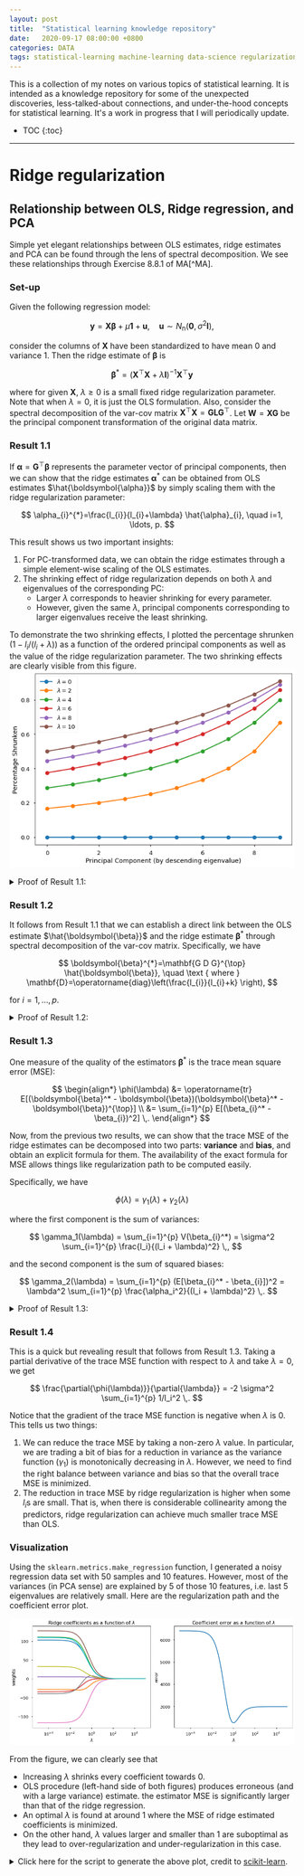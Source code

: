 ```yaml
---
layout: post
title:  "Statistical learning knowledge repository"
date:   2020-09-17 08:00:00 +0800
categories: DATA
tags: statistical-learning machine-learning data-science regularization supervised-learning
---
```


This is a collection of my notes on various topics of statistical learning. It is intended as a knowledge repository for some of the unexpected discoveries, less-talked-about connections, and under-the-hood concepts for statistical learning. It's a work in progress that I will periodically update. 

* TOC
{:toc}
-------------------------------------------------------------------------------

# Ridge regularization
## Relationship between OLS, Ridge regression, and PCA
Simple yet elegant relationships between OLS estimates, ridge estimates and PCA can be found through the lens of spectral decomposition. We see these relationships through Exercise 8.8.1 of MA[^MA].

### Set-up

Given the following regression model:

$$
\mathbf{y}=\mathbf{X} \boldsymbol{\beta}+\mu \mathbf{1}+\mathbf{u}, \quad \mathbf{u} \sim N_{\mathrm{n}}\left(\mathbf{0}, \sigma^{2} \mathbf{I}\right),
$$

consider the columns of $\mathbf{X}$ have been standardized to have mean 0 and variance 1. Then the ridge estimate of $\boldsymbol{\beta}$ is 

$$
\boldsymbol{\beta}^* = (\mathbf{X}^{\top} \mathbf{X} + \lambda \mathbf{I})^{-1} \mathbf{X}^{\top} \mathbf{y}
$$

where for given $\mathbf{X}$, $\lambda \ge 0$ is a small fixed ridge regularization parameter. Note that when $\lambda = 0$, it is just the OLS formulation. Also, consider the spectral decomposition of the var-cov matrix $\mathbf{X}^{\top} \mathbf{X} = \mathbf{G} \mathbf{L} \mathbf{G}^{\top}$. Let $\mathbf{W} = \mathbf{X}\mathbf{G}$ be the principal component transformation of the original data matrix. 

### Result 1.1

If $\boldsymbol{\alpha} = \mathbf{G}^{\top}\boldsymbol{\beta}$ represents the parameter vector of principal components, then we can show that the ridge estimates $\boldsymbol{\alpha}^*$ can be obtained from OLS estimates $\hat{\boldsymbol{\alpha}}$ by simply scaling them with the ridge regularization parameter:

$$
\alpha_{i}^{*}=\frac{l_{i}}{l_{i}+\lambda} \hat{\alpha}_{i}, \quad i=1, \ldots, p.
$$

This result shows us two important insights:
1. For PC-transformed data, we can obtain the ridge estimates through a simple element-wise scaling of the OLS estimates.
2. The shrinking effect of ridge regularization depends on both $\lambda$ and eigenvalues of the corresponding PC:
    - Larger $\lambda$ corresponds to heavier shrinking for every parameter. 
    - However, given the same $\lambda$, principal components corresponding to larger eigenvalues receive the least shrinking.

To demonstrate the two shrinking effects, I plotted the percentage shrunken ($1- l_{i}/(l_{i}+\lambda)$) as a function of the ordered principal components as well as the value of the ridge regularization parameter. The two shrinking effects are clearly visible from this figure.
![lambda_effect](/assets/learning-repo/pca_ridge_lambda_effect.png)

<details>
    <summary>Proof of Result 1.1:</summary>
Since $\boldsymbol{\alpha} = \mathbf{G}^{\top}\boldsymbol{\beta}$ and $\mathbf{W} = \mathbf{X}\mathbf{G}$, then 

$$
\begin{align*}
\boldsymbol{\alpha}^* &= (\mathbf{W}^{\top}\mathbf{W} + \lambda \mathbf{I})^{-1} \mathbf{W}^{\top}\mathbf{y} \\
&= (\Lambda + \lambda \mathbf{I})^{-1} \mathbf{W}^{\top}\mathbf{y} \\
&= \operatorname{diag}((l_{i} + \lambda)^{-1}) \mathbf{W}^{\top}\mathbf{y}, \quad i=1, \ldots, p.
\end{align*}
$$

Hence 

$$
\alpha^*_{i} = (l_i + \lambda)^{-1}\mathbf{w}^{\top}_{(i)}\mathbf{y} \,,
$$ 

for $i=1, \ldots, p$, where $\mathbf{w}_{(i)}$ is the $i$th column of $\mathbf{W}$. Since 

$$
\begin{align*}
\hat{\boldsymbol{\alpha}} &= (\mathbf{W}^{\top}\mathbf{W})^{-1} \mathbf{W}^{\top}\mathbf{y} \\
&= \operatorname{diag}(l_{i}^{-1}) \mathbf{W}^{\top}\mathbf{y}, \quad i=1, \ldots, p.
\end{align*}
$$

We have 

$$
\hat{\alpha}_{i} = l_i^{-1}\mathbf{w}^{\top}_{(i)}\mathbf{y} \,,
$$

for $i=1, \ldots, p$. Therefore, by comparing the two estimate expressions, we have the result

$$
\alpha_{i}^{*}=\frac{l_{i}}{l_{i}+\lambda} \hat{\alpha}_{i}, \quad i=1, \ldots, p. \blacksquare
$$

</details>

### Result 1.2

It follows from Result 1.1 that we can establish a direct link between the OLS estimate $\hat{\boldsymbol{\beta}}$ and the ridge estimate $\boldsymbol{\beta}^*$ through spectral decomposition of the var-cov matrix. Specifically, we have

$$
\boldsymbol{\beta}^{*}=\mathbf{G D G}^{\top} \hat{\boldsymbol{\beta}}, \quad \text { where } \mathbf{D}=\operatorname{diag}\left(\frac{l_{i}}{l_{i}+k} \right),
$$

for $i=1, \ldots, p$.

<details>
    <summary>Proof of Result 1.2:</summary>
Since $\alpha_{i}^{*}=\frac{l_{i}}{l_{i}+\lambda} \hat{\alpha}_{i}$, for $i=1, \ldots, p$, and $\hat{\boldsymbol{\alpha}} = \mathbf{G}^{\top}\hat{\boldsymbol{\beta}}$, then

$$
\boldsymbol{\alpha}^{*} =  \operatorname{diag}(l_{i}/(l_{i}+k)) \mathbf{G}^{\top}\hat{\boldsymbol{\beta}} \,,
$$

by writing in matrix form. Also, since 

$$
\boldsymbol{\alpha}^* = \mathbf{G}^{\top}\boldsymbol{\beta}^*
$$

where $\boldsymbol{\beta}^*$ is the ridge estimate of $\boldsymbol{\beta}$, then we have

$$
\begin{align*}
\mathbf{G}^{\top}\boldsymbol{\beta}^* &= \operatorname{diag}(l_{i}/(l_{i}+k)) \mathbf{G}^{\top}\hat{\boldsymbol{\beta}} \\
\boldsymbol{\beta}^* &= \mathbf{G} \operatorname{diag}(l_{i}/(l_{i}+k)) \mathbf{G}^{\top}\hat{\boldsymbol{\beta}} \\
&= \mathbf{G D G}^{\top} \hat{\boldsymbol{\beta}}
\end{align*}
$$

where $\mathbf{D}=\operatorname{diag}\left(\frac{l_{i}}{l_{i}+k} \right)$, for $i=1, \ldots, p$. $\blacksquare$
</details>

### Result 1.3

One measure of the quality of the estimators $\boldsymbol{\beta}^*$ is the trace mean square error (MSE):

$$
\begin{align*}
\phi(\lambda) &= \operatorname{tr} E[(\boldsymbol{\beta}^* - \boldsymbol{\beta})(\boldsymbol{\beta}^* - \boldsymbol{\beta})^{\top}] \\
&= \sum_{i=1}^{p} E[(\beta_{i}^* - \beta_{i})^2] \,.
\end{align*}
$$

Now, from the previous two results, we can show that the trace MSE of the ridge estimates can be decomposed into two parts: **variance** and **bias**, and obtain an explicit formula for them. The availability of the exact formula for MSE allows things like regularization path to be computed easily.

Specifically, we have 

$$
\phi(\lambda) = \gamma_1(\lambda) + \gamma_2(\lambda)
$$

where the first component is the sum of variances:

$$
\gamma_1(\lambda) = \sum_{i=1}^{p} V(\beta_{i}^*) = \sigma^2 \sum_{i=1}^{p} \frac{l_i}{(l_i + \lambda)^2} \,,
$$

and the second component is the sum of squared biases:

$$
\gamma_2(\lambda) = \sum_{i=1}^{p} (E[\beta_{i}^* - \beta_{i}])^2 = \lambda^2 \sum_{i=1}^{p} \frac{\alpha_i^2}{(l_i + \lambda)^2} \,.
$$

<details>
    <summary>Proof of Result 1.3:</summary>
First let's look at the sum of variances. We start by writing out the expression for the variance of the ridge estimates:

$$
\begin{align*}
V(\boldsymbol{\beta}^*) &= \mathbf{GDG}^{\top} V(\hat{\boldsymbol{\beta}}) \mathbf{GDG}^{\top} \\
&= \mathbf{GDG}^{\top} \sigma^2 \mathbf{X^{\top}X}^{-1} \mathbf{GDG}^{\top} \\
&= \sigma^2 \mathbf{GDG}^{\top} (\mathbf{GLG})^{-1} \mathbf{GDG}^{\top} \\
&= \sigma^2 \mathbf{GD} L^{-1} \mathbf{DG}^{\top} \\
&= \sigma^2 \mathbf{G} \operatorname{diag}(l_i/(l_i + \lambda)^2) \mathbf{G}^{\top} \,, \quad i=1, \ldots, p.
\end{align*}
$$ 

Hence, by extracting out the variances from the diagonal, we obtain the first expression:

$$
\begin{align*}
\gamma_1(\lambda) &= \sum_{i=1}^{p} V(\beta_{i}^*) \\
&= \operatorname{tr} V(\boldsymbol{\beta}^*) \\
&= \sigma^2 \operatorname{tr}(\operatorname{diag}(l_i/(l_i + \lambda)^2) \mathbf{G}^{\top} \mathbf{G}) \\
&= \sigma^2 \sum_{i=1}^{p} \frac{l_i}{(l_i + \lambda)^2} \,.
\end{align*}
$$

Now let's look at the bias term. We write it in matrix form to see that:

$$
\begin{align*}
\gamma_2(\lambda) &= \sum_{i=1}^{p} (E[\beta_{i}^* - \beta_{i}])^2 \\
&= (E[\boldsymbol{\beta}^*] - \boldsymbol{\beta})^{\top}(E[\boldsymbol{\beta}^*] - \boldsymbol{\beta}) \\
&= (\mathbf{GDG}^{\top}\boldsymbol{\beta} - \boldsymbol{\beta})^{\top}(\mathbf{GDG}^{\top}\boldsymbol{\beta} - \boldsymbol{\beta}) \\
&= \mathbf{B}^{\top}\mathbf{GD}^2\mathbf{G}^{\top}\boldsymbol{\beta} - 2\boldsymbol{\beta}^{\top}\mathbf{GDG^{\top}}\boldsymbol{\beta} + \boldsymbol{\beta}^{\top}\boldsymbol{\beta} \\
&= \boldsymbol{\alpha}^{\top}\mathbf{D}^2\boldsymbol{\alpha} - 2\boldsymbol{\alpha}^{\top}\mathbf{D}\boldsymbol{\alpha} + \boldsymbol{\alpha}^{\top}\mathbf{G^{\top}G}\boldsymbol{\alpha} \\
&= \boldsymbol{\alpha}^{\top} (\mathbf{D}^2 - 2\mathbf{D} + 1) \boldsymbol{\alpha} \\
&= \boldsymbol{\alpha}^{\top} \operatorname{diag}(\lambda^2/(l_i + \lambda)^2) \boldsymbol{\alpha} \\
&= \lambda^2 \sum_{i=1}^{p}(\alpha_{i}^2/(l_i + \lambda)^2) \,.
\end{align*}
$$

Combining the two gamma terms completes the proof. $\blacksquare$
</details>

### Result 1.4

This is a quick but revealing result that follows from Result 1.3. Taking a partial derivative of the trace MSE function with respect to $\lambda$ and take $\lambda = 0$, we get

$$
\frac{\partial{\phi(\lambda)}}{\partial{\lambda}} = -2 \sigma^2 \sum_{i=1}^{p} 1/l_i^2 \,.
$$

Notice that the gradient of the trace MSE function is negative when $\lambda$ is 0. This tells us two things:
1. We can reduce the trace MSE by taking a non-zero $\lambda$ value. In particular, we are trading a bit of bias for a reduction in variance as the variance function ($\gamma_1$) is monotonically decreasing in $\lambda$. However, we need to find the right balance between variance and bias so that the overall trace MSE is minimized. 
2. The reduction in trace MSE by ridge regularization is higher when some $l_i$s are small. That is, when there is considerable collinearity among the predictors, ridge regularization can achieve much smaller trace MSE than OLS. 

### Visualization 

Using the `sklearn.metrics.make_regression` function, I generated a noisy regression data set with 50 samples and 10 features. However, most of the variances (in PCA sense) are explained by 5 of those 10 features, i.e. last 5 eigenvalues are relatively small. Here are the regularization path and the coefficient error plot.

![ridge_error](/assets/learning-repo/ridge_lambda_mse.png)

From the figure, we can clearly see that
- Increasing $\lambda$ shrinks every coefficient towards 0. 
- OLS procedure (left-hand side of both figures) produces erroneous (and with a large variance) estimate. the estimator MSE is significantly larger than that of the ridge regression. 
- An optimal $\lambda$ is found at around 1 where the MSE of ridge estimated coefficients is minimized. 
- On the other hand, $\lambda$ values larger and smaller than 1 are suboptimal as they lead to over-regularization and under-regularization in this case.

<details>
<summary>Click here for the script to generate the above plot, credit to <a href="https://scikit-learn.org/stable/auto_examples/linear_model/plot_ridge_coeffs.html#sphx-glr-auto-examples-linear-model-plot-ridge-coeffs-py">scikit-learn</a>.</summary>
<div markdown="1">
``` python
import numpy as np
import matplotlib.pyplot as plt
from sklearn.datasets import make_regression
from sklearn.linear_model import Ridge
from sklearn.metrics import mean_squared_error

clf = Ridge()

X, y, w = make_regression(n_samples=50, n_features=10, coef=True,
                          random_state=1, noise=50, 
                          effective_rank=5)

coefs = []
errors = []

lambdas = np.logspace(-5, 5, 200)

# Train the model with different regularisation strengths
for a in lambdas:
    clf.set_params(alpha=a)
    clf.fit(X, y)
    coefs.append(clf.coef_)
    errors.append(mean_squared_error(clf.coef_, w))

# Display results
with plt.style.context('seaborn-talk'):
    plt.figure(figsize=(15, 6))

    plt.subplot(121)
    ax = plt.gca()
    ax.plot(lambdas, coefs)
    ax.set_xscale('log')
    plt.xlabel('$\lambda$')
    plt.ylabel('weights')
    plt.title('Ridge coefficients as a function of $\lambda$')
    plt.axis('tight')

    plt.subplot(122)
    ax = plt.gca()
    ax.plot(lambdas, errors)
    ax.set_xscale('log')
    plt.xlabel('$\lambda$')
    plt.ylabel('error')
    plt.title('Coefficient error as a function of $\lambda$')
    plt.axis('tight')

    plt.show()
```
</div>
</details>









# References
{: .no_toc}

[^MA]: Mardia, K. V., Kent, J. T., & Bibby, J. M. *Multivariate Analysis*. 1979. Probability and mathematical statistics. Academic Press Inc.


